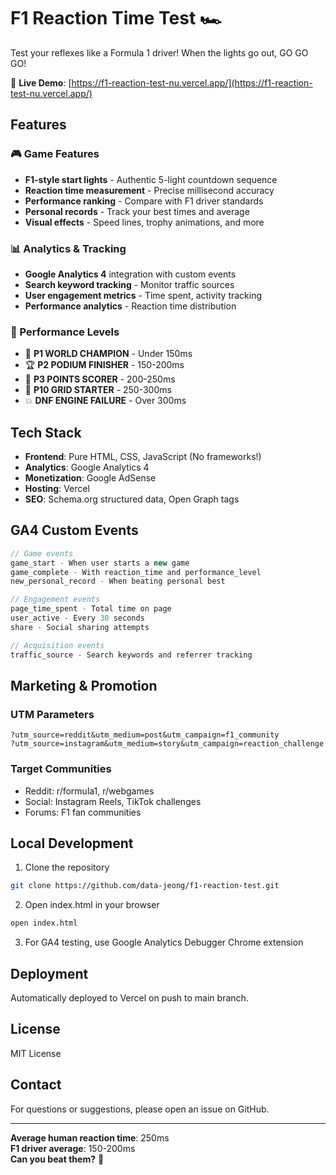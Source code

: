 # F1 Reaction Time Test 🏎️

Test your reflexes like a Formula 1 driver! When the lights go out, GO GO GO!

🔗 **Live Demo**: [https://f1-reaction-test-nu.vercel.app/](https://f1-reaction-test-nu.vercel.app/)

## Features

### 🎮 Game Features
- **F1-style start lights** - Authentic 5-light countdown sequence
- **Reaction time measurement** - Precise millisecond accuracy
- **Performance ranking** - Compare with F1 driver standards
- **Personal records** - Track your best times and average
- **Visual effects** - Speed lines, trophy animations, and more

### 📊 Analytics & Tracking
- **Google Analytics 4** integration with custom events
- **Search keyword tracking** - Monitor traffic sources
- **User engagement metrics** - Time spent, activity tracking
- **Performance analytics** - Reaction time distribution

### 🎯 Performance Levels
- 👑 **P1 WORLD CHAMPION** - Under 150ms
- 🏆 **P2 PODIUM FINISHER** - 150-200ms
- 🎯 **P3 POINTS SCORER** - 200-250ms
- 🏁 **P10 GRID STARTER** - 250-300ms
- 💥 **DNF ENGINE FAILURE** - Over 300ms

## Tech Stack

- **Frontend**: Pure HTML, CSS, JavaScript (No frameworks!)
- **Analytics**: Google Analytics 4
- **Monetization**: Google AdSense
- **Hosting**: Vercel
- **SEO**: Schema.org structured data, Open Graph tags

## GA4 Custom Events

```javascript
// Game events
game_start - When user starts a new game
game_complete - With reaction_time and performance_level
new_personal_record - When beating personal best

// Engagement events  
page_time_spent - Total time on page
user_active - Every 30 seconds
share - Social sharing attempts

// Acquisition events
traffic_source - Search keywords and referrer tracking
```

## Marketing & Promotion

### UTM Parameters
```
?utm_source=reddit&utm_medium=post&utm_campaign=f1_community
?utm_source=instagram&utm_medium=story&utm_campaign=reaction_challenge
```

### Target Communities
- Reddit: r/formula1, r/webgames
- Social: Instagram Reels, TikTok challenges
- Forums: F1 fan communities

## Local Development

1. Clone the repository
```bash
git clone https://github.com/data-jeong/f1-reaction-test.git
```

2. Open index.html in your browser
```bash
open index.html
```

3. For GA4 testing, use Google Analytics Debugger Chrome extension

## Deployment

Automatically deployed to Vercel on push to main branch.

## License

MIT License

## Contact

For questions or suggestions, please open an issue on GitHub.

---

**Average human reaction time**: 250ms  
**F1 driver average**: 150-200ms  
**Can you beat them?** 🏁
